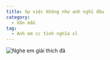 ```yaml
---
title: Sự việc không như anh nghĩ đâu
category:
  - Văn mẫu
tag:
  - Anh em cc tình nghĩa xl
---
```


![Nghe em giải thích đã](/nghe-em-giai-thich-da.jpeg "Nghe em giải thích đã")